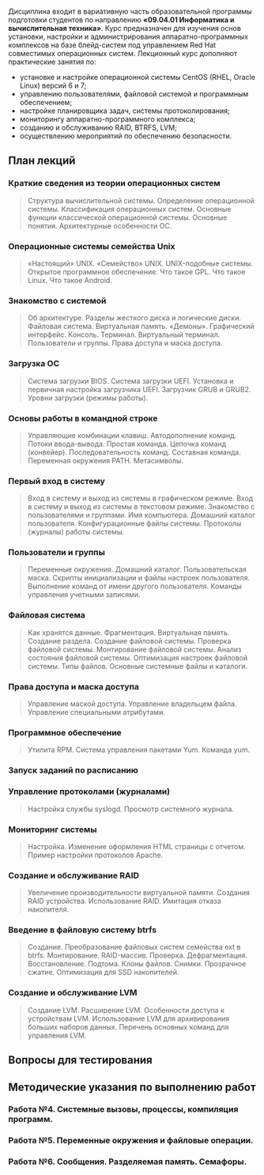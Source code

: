 Дисциплина входит в вариативную часть образовательной программы подготовки студентов по направлению **«09.04.01 Информатика и вычислительная техника»**.
Курс предназначен для изучения основ установки, настройки и администрирования аппаратно-программных комплексов на базе блейд-систем под управлением Red Hat совместимых операционных систем.
Лекционный курс дополняют практические занятия по:

- установке и настройке операционной системы CentOS (RHEL, Oracle Linux) версий 6 и 7;
- управлению пользователями, файловой системой и программным обеспечением;
- настройке планировщика задач, системы протоколирования;
- мониторингу аппаратно-программного комплекса;
- созданию и обслуживанию RAID, BTRFS, LVM;
- осуществлению мероприятий по обеспечению безопасности.

## План лекций

### Краткие сведения из теории операционных систем

> Структура вычислительной системы.
> Определение операционной системы.
> Классификация операционных систем.
> Основные функции классической операционной системы.
> Основные понятия.
> Архитектурные особенности ОС.

### Операционные системы семейства Unix

> «Настоящий» UNIX.
> «Семейство» UNIX.
> UNIX-подобные системы.
> Открытое программное обеспечение.
> Что такое GPL.
> Что такое Linux.
> Что такое Android.

### Знакомство с системой

> Об архитектуре.
> Разделы жесткого диска и логические диски.
> Файловая система.
> Виртуальная память.
> «Демоны».
> Графический интерфейс.
> Консоль. Терминал. Виртуальный терминал.
> Пользователи и группы.
> Права доступа и маска доступа.

### Загрузка ОС

> Система загрузки BIOS.
> Система загрузки UEFI.
> Установка и первичная настройка загрузчика UEFI.
> Загрузчик GRUB и GRUB2.
> Уровни загрузки (режимы работы).

### Основы работы в командной строке

> Управляющие комбинации клавиш.
> Автодополнение команд.
> Потоки ввода-вывода.
> Простая команда.
> Цепочка команд (конвейер).
> Последовательность команд.
> Составная команда.
> Переменная окружения PATH.
> Метасимволы.

### Первый вход в систему

> Вход в систему и выход из системы в графическом режиме.
> Вход в систему и выход из системы в текстовом режиме.
> Знакомство с пользователями и группами.
> Имя компьютера.
> Домашний каталог пользователя.
> Конфигурационные файлы системы.
> Протоколы (журналы) работы системы.

### Пользователи и группы

> Переменные окружения.
> Домашний каталог.
> Пользовательская маска.
> Скрипты инициализации и файлы настроек пользователя.
> Выполнение команд от имени другого пользователя.
> Команды управления учетными записями.

### Файловая система

> Как хранятся данные.
> Фрагментация.
> Виртуальная память.
> Создание раздела.
> Создание файловой системы.
> Проверка файловой системы.
> Монтирование файловой системы.
> Анализ состояния файловой системы.
> Оптимизация настроек файловой системы.
> Типы файлов.
> Основные системные файлы и каталоги.

### Права доступа и маска доступа

> Управление маской доступа.
> Управление владельцем файла.
> Управление специальными атрибутами.

### Программное обеспечение

> Утилита RPM.
> Система управления пакетами Yum.
> Команда yum.

### Запуск заданий по расписанию

### Управление протоколами (журналами)

> Настройка службы syslogd.
> Просмотр системного журнала.

### Мониторинг системы

> Настройка.
> Изменение оформления HTML страницы с отчетом.
> Пример настройки протоколов Apache.

### Создание и обслуживание RAID

> Увеличение производительности виртуальной памяти.
> Создания RAID устройства.
> Использование RAID.
> Имитация отказа накопителя.

### Введение в файловую систему btrfs

> Создание.
> Преобразование файловых систем семейства ext в btrfs.
> Монтирование.
> RAID-массив.
> Проверка.
> Дефрагментация.
> Восстановление.
> Подтома.
> Клоны файлов.
> Снимки.
> Прозрачное сжатие.
> Оптимизация для SSD накопителей.

### Создание и обслуживание LVM

> Создание LVM.
> Расширение LVM.
> Особенности доступа к устройствам LVM.
> Использование LVM для архивирования больших наборов данных.
> Перечень основных команд для управления LVM.

## Вопросы для тестирования

## Методические указания по выполнению работ

### Работа №4. Системные вызовы, процессы, компиляция программ.

### Работа №5. Переменные окружения и файловые операции.

### Работа №6. Сообщения. Разделяемая память. Семафоры.
